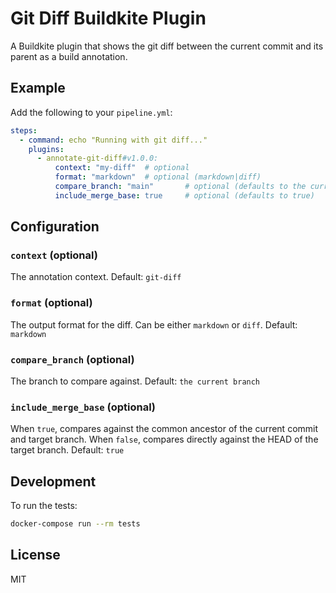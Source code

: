 # Git Diff Buildkite Plugin

A Buildkite plugin that shows the git diff between the current commit and its parent as a build annotation.

## Example

Add the following to your `pipeline.yml`:

```yaml
steps:
  - command: echo "Running with git diff..."
    plugins:
      - annotate-git-diff#v1.0.0:
          context: "my-diff"  # optional
          format: "markdown"  # optional (markdown|diff)
          compare_branch: "main"       # optional (defaults to the current branch)
          include_merge_base: true     # optional (defaults to true)
```

## Configuration

### `context` (optional)
The annotation context. Default: `git-diff`

### `format` (optional)
The output format for the diff. Can be either `markdown` or `diff`. Default: `markdown`

### `compare_branch` (optional)
The branch to compare against. Default: `the current branch`

### `include_merge_base` (optional)
When `true`, compares against the common ancestor of the current commit and target branch.
When `false`, compares directly against the HEAD of the target branch.
Default: `true`

## Development

To run the tests:

```bash
docker-compose run --rm tests
```

## License

MIT

